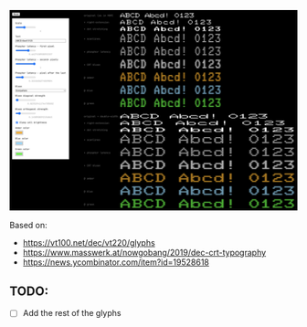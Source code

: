 [![Screenshot](https://github.com/Janiczek/vt220-font-emulation/raw/main/screenshot_knobs.png)](https://github.com/Janiczek/vt220-font-emulation/raw/main/screenshot_knobs.png)

Based on:

- https://vt100.net/dec/vt220/glyphs
- https://www.masswerk.at/nowgobang/2019/dec-crt-typography
- https://news.ycombinator.com/item?id=19528618

## TODO:

- [ ] Add the rest of the glyphs
